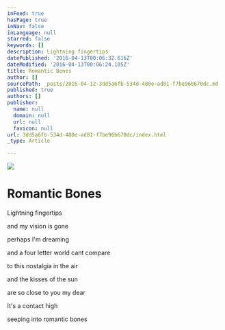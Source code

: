 ```yaml
---
inFeed: true
hasPage: true
inNav: false
inLanguage: null
starred: false
keywords: []
description: Lightning fingertips
datePublished: '2016-04-13T00:06:32.616Z'
dateModified: '2016-04-13T00:06:24.105Z'
title: Romantic Bones
author: []
sourcePath: _posts/2016-04-12-3dd5a6fb-534d-480e-ad81-f7be96b670dc.md
published: true
authors: []
publisher:
  name: null
  domain: null
  url: null
  favicon: null
url: 3dd5a6fb-534d-480e-ad81-f7be96b670dc/index.html
_type: Article

---
```

![](https://the-grid-user-content.s3-us-west-2.amazonaws.com/ca8410a3-e0f1-4534-9b65-38b21921bfd1.jpg)

# Romantic Bones

Lightning fingertips

and my vision is gone

perhaps I'm dreaming

and a four letter world cant compare

to this nostalgia in the air

and the kisses of the sun

are so close to you my dear

It's a contact high

seeping into romantic bones